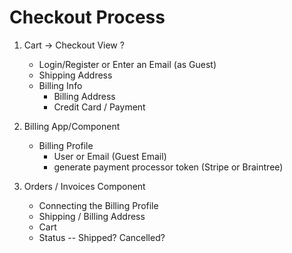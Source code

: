 # Checkout Process

1. Cart -> Checkout View
    ?
    - Login/Register or Enter an Email (as Guest)
    - Shipping Address
    - Billing Info
        - Billing Address
        - Credit Card / Payment

2. Billing App/Component
    - Billing Profile
        - User or Email (Guest Email)
        - generate payment processor token (Stripe or Braintree)


3. Orders / Invoices Component
    - Connecting the Billing Profile
    - Shipping / Billing Address
    - Cart
    - Status -- Shipped? Cancelled?
